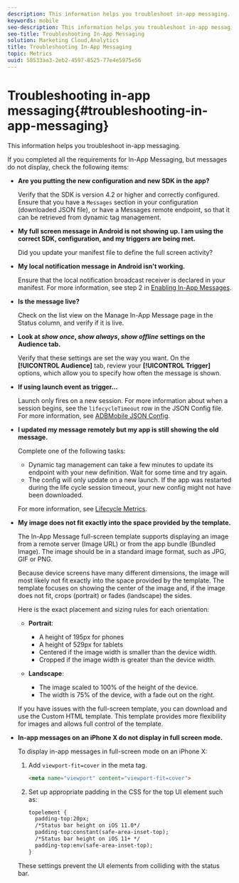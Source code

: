 ```yaml
---
description: This information helps you troubleshoot in-app messaging.
keywords: mobile
seo-description: This information helps you troubleshoot in-app messaging.
seo-title: Troubleshooting In-App Messaging
solution: Marketing Cloud,Analytics
title: Troubleshooting In-App Messaging
topic: Metrics
uuid: 58533aa3-2eb2-4597-8525-77e4e5975e56
---
```


# Troubleshooting in-app messaging{#troubleshooting-in-app-messaging}

This information helps you troubleshoot in-app messaging.

If you completed all the requirements for In-App Messaging, but messages do not display, check the following items:

* **Are you putting the new configuration and new SDK in the app?** 

  Verify that the SDK is version 4.2 or higher and correctly configured. Ensure that you have a `Messages` section in your configuration (downloaded JSON file), or have a Messages remote endpoint, so that it can be retrieved from dynamic tag management.

* **My full screen message in Android is not showing up. I am using the correct SDK, configuration, and my triggers are being met.**

  Did you update your manifest file to define the full screen activity? 

* **My local notification message in Android isn't working.**

  Ensure that the local notification broadcast receiver is declared in your manifest. For more information, see step 2 in [Enabling In-App Messages](/help/android/messaging-main/messaging/messaging.md).

* **Is the message live?**

  Check on the list view on the Manage In-App Message page in the Status column, and verify if it is live. 

* **Look at *show once*, *show always*, *show offline* settings on the Audience tab.**

  Verify that these settings are set the way you want. On the **[!UICONTROL Audience]** tab, review your **[!UICONTROL Trigger]** options, which allow you to specify how often the message is shown.

* **If using launch event as trigger...**

  Launch only fires on a new session. For more information about when a session begins, see the `lifecycleTimeout` row in the JSON Config file. For more information, see  [ADBMobile JSON Config](/help/ios/configuration/json-config/json-config.md).

* **I updated my message remotely but my app is still showing the old message.**

  Complete one of the following tasks: 
  * Dynamic tag management can take a few minutes to update its endpoint with your new definition. 
  Wait for some time and try again.  
  * The config will only update on a new launch. 
    If the app was restarted during the life cycle session timeout, your new config might not have been downloaded.  
  
  For more information, see [Lifecycle Metrics](/help/ios/metrics.md).

* **My image does not fit exactly into the space provided by the template.**

  The In-App Message full-screen template supports displaying an image from a remote server (Image URL) or from the app bundle (Bundled Image). The image should be in a standard image format, such as JPG, GIF or PNG. 
  
  Because device screens have many different dimensions, the image will most likely not fit exactly into the space provided by the template. The template focuses on showing the center of the image and, if the image does not fit, crops (portrait) or fades (landscape) the sides.
  
  Here is the exact placement and sizing rules for each orientation:

  * **Portrait**:  
    * A height of 195px for phones  
    * A height of 529px for tablets  
    * Centered if the image width is smaller than the device width.  
    * Cropped if the image width is greater than the device width.

  * **Landscape**:  
    * The image scaled to 100% of the height of the device.  
    * The width is 75% of the device, with a fade out on the right.  

  If you have issues with the full-screen template, you can download and use the Custom HTML template. This template provides more flexibility for images and allows full control of the template.

* **In-app messages on an iPhone X do not display in full screen mode.**

  To display in-app messages in full-screen mode on an iPhone X: 
  
    1. Add `viewport-fit=cover` in the meta tag. 

         ```html
        <meta name="viewport" content="viewport-fit=cover">
        ```

    1. Set up appropriate padding in the CSS for the top UI element such as: 

        ```html
        topelement {
          padding-top:20px;
          /*Status bar height on iOS 11.0*/
          padding-top:constant(safe-area-inset-top);
          /*Status bar height on iOS 11+ */
          padding-top:env(safe-area-inset-top);
        } 
        ```

    These settings prevent the UI elements from colliding with the status bar. 
